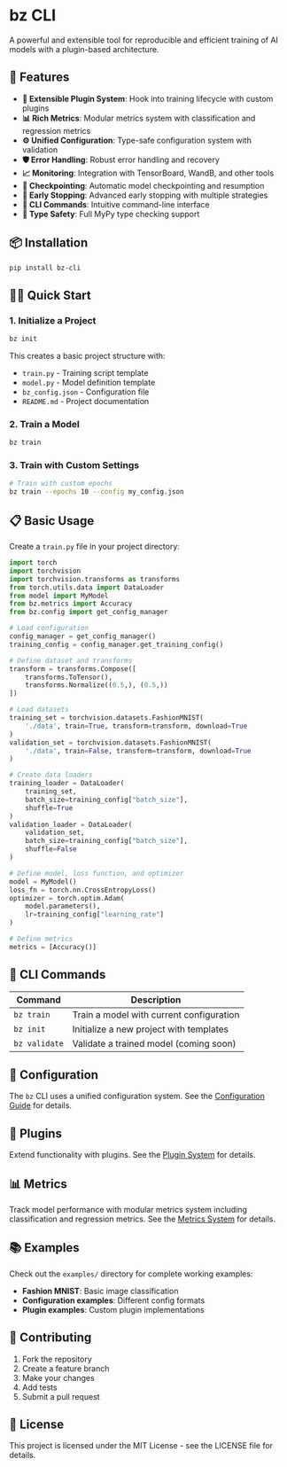 # bz CLI

A powerful and extensible tool for reproducible and efficient training of AI models with a plugin-based architecture.

## 🚀 Features

- **🔄 Extensible Plugin System**: Hook into training lifecycle with custom plugins
- **📊 Rich Metrics**: Modular metrics system with classification and regression metrics
- **⚙️ Unified Configuration**: Type-safe configuration system with validation
- **🛡️ Error Handling**: Robust error handling and recovery
- **📈 Monitoring**: Integration with TensorBoard, WandB, and other tools
- **💾 Checkpointing**: Automatic model checkpointing and resumption
- **🚀 Early Stopping**: Advanced early stopping with multiple strategies
- **🎯 CLI Commands**: Intuitive command-line interface
- **🔧 Type Safety**: Full MyPy type checking support

## 📦 Installation

```bash
pip install bz-cli
```

## 🏃‍♂️ Quick Start

### 1. Initialize a Project

```bash
bz init
```

This creates a basic project structure with:
- `train.py` - Training script template
- `model.py` - Model definition template  
- `bz_config.json` - Configuration file
- `README.md` - Project documentation

### 2. Train a Model

```bash
bz train
```

### 3. Train with Custom Settings

```bash
# Train with custom epochs
bz train --epochs 10 --config my_config.json
```

## 📋 Basic Usage

Create a `train.py` file in your project directory:

```python
import torch
import torchvision
import torchvision.transforms as transforms
from torch.utils.data import DataLoader
from model import MyModel
from bz.metrics import Accuracy
from bz.config import get_config_manager

# Load configuration
config_manager = get_config_manager()
training_config = config_manager.get_training_config()

# Define dataset and transforms
transform = transforms.Compose([
    transforms.ToTensor(),
    transforms.Normalize((0.5,), (0.5,))
])

# Load datasets
training_set = torchvision.datasets.FashionMNIST(
    './data', train=True, transform=transform, download=True
)
validation_set = torchvision.datasets.FashionMNIST(
    './data', train=False, transform=transform, download=True
)

# Create data loaders
training_loader = DataLoader(
    training_set, 
    batch_size=training_config["batch_size"], 
    shuffle=True
)
validation_loader = DataLoader(
    validation_set, 
    batch_size=training_config["batch_size"], 
    shuffle=False
)

# Define model, loss function, and optimizer
model = MyModel()
loss_fn = torch.nn.CrossEntropyLoss()
optimizer = torch.optim.Adam(
    model.parameters(), 
    lr=training_config["learning_rate"]
)

# Define metrics
metrics = [Accuracy()]
```

## 🎯 CLI Commands

| Command | Description |
|---------|-------------|
| `bz train` | Train a model with current configuration |
| `bz init` | Initialize a new project with templates |
| `bz validate` | Validate a trained model (coming soon) |

## 🔧 Configuration

The `bz` CLI uses a unified configuration system. See the [Configuration Guide](usage.md#configuration) for details.

## 🔌 Plugins

Extend functionality with plugins. See the [Plugin System](usage.md#plugin-system) for details.

## 📊 Metrics

Track model performance with modular metrics system including classification and regression metrics. See the [Metrics System](usage.md#metrics-system) for details.

## 📚 Examples

Check out the `examples/` directory for complete working examples:

- **Fashion MNIST**: Basic image classification
- **Configuration examples**: Different config formats  
- **Plugin examples**: Custom plugin implementations

## 🤝 Contributing

1. Fork the repository
2. Create a feature branch
3. Make your changes
4. Add tests
5. Submit a pull request

## 📄 License

This project is licensed under the MIT License - see the LICENSE file for details.

